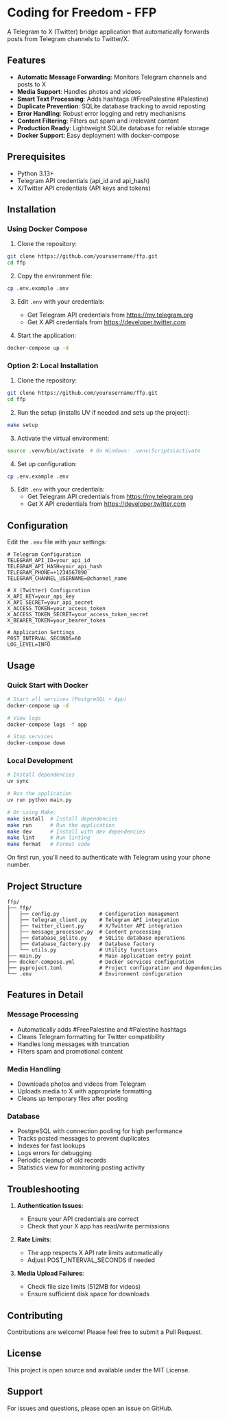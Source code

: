 # Coding for Freedom - FFP

A Telegram to X (Twitter) bridge application that automatically forwards posts from Telegram channels to Twitter/X.

## Features

- **Automatic Message Forwarding**: Monitors Telegram channels and posts to X
- **Media Support**: Handles photos and videos
- **Smart Text Processing**: Adds hashtags (#FreePalestine #Palestine)
- **Duplicate Prevention**: SQLite database tracking to avoid reposting
- **Error Handling**: Robust error logging and retry mechanisms
- **Content Filtering**: Filters out spam and irrelevant content
- **Production Ready**: Lightweight SQLite database for reliable storage
- **Docker Support**: Easy deployment with docker-compose

## Prerequisites

- Python 3.13+
- Telegram API credentials (api_id and api_hash)
- X/Twitter API credentials (API keys and tokens)

## Installation

### Using Docker Compose

1. Clone the repository:

```bash
git clone https://github.com/yourusername/ffp.git
cd ffp
```

2. Copy the environment file:

```bash
cp .env.example .env
```

3. Edit `.env` with your credentials:

   - Get Telegram API credentials from https://my.telegram.org
   - Get X API credentials from https://developer.twitter.com

4. Start the application:

```bash
docker-compose up -d
```

### Option 2: Local Installation

1. Clone the repository:

```bash
git clone https://github.com/yourusername/ffp.git
cd ffp
```

2. Run the setup (installs UV if needed and sets up the project):

```bash
make setup
```

3. Activate the virtual environment:

```bash
source .venv/bin/activate  # On Windows: .venv\Scripts\activate
```

4. Set up configuration:

```bash
cp .env.example .env
```

5. Edit `.env` with your credentials:
   - Get Telegram API credentials from https://my.telegram.org
   - Get X API credentials from https://developer.twitter.com

## Configuration

Edit the `.env` file with your settings:

```env
# Telegram Configuration
TELEGRAM_API_ID=your_api_id
TELEGRAM_API_HASH=your_api_hash
TELEGRAM_PHONE=+1234567890
TELEGRAM_CHANNEL_USERNAME=@channel_name

# X (Twitter) Configuration
X_API_KEY=your_api_key
X_API_SECRET=your_api_secret
X_ACCESS_TOKEN=your_access_token
X_ACCESS_TOKEN_SECRET=your_access_token_secret
X_BEARER_TOKEN=your_bearer_token

# Application Settings
POST_INTERVAL_SECONDS=60
LOG_LEVEL=INFO
```

## Usage

### Quick Start with Docker

```bash
# Start all services (PostgreSQL + App)
docker-compose up -d

# View logs
docker-compose logs -f app

# Stop services
docker-compose down
```

### Local Development

```bash
# Install dependencies
uv sync

# Run the application
uv run python main.py

# Or using Make:
make install  # Install dependencies
make run      # Run the application
make dev      # Install with dev dependencies
make lint     # Run linting
make format   # Format code
```

On first run, you'll need to authenticate with Telegram using your phone number.

## Project Structure

```
ffp/
├── ffp/
│   ├── config.py             # Configuration management
│   ├── telegram_client.py    # Telegram API integration
│   ├── twitter_client.py     # X/Twitter API integration
│   ├── message_processor.py  # Content processing
│   ├── database_sqlite.py    # SQLite database operations
│   ├── database_factory.py   # Database factory
│   └── utils.py              # Utility functions
├── main.py                   # Main application entry point
├── docker-compose.yml        # Docker services configuration
├── pyproject.toml            # Project configuration and dependencies
└── .env                      # Environment configuration
```

## Features in Detail

### Message Processing

- Automatically adds #FreePalestine and #Palestine hashtags
- Cleans Telegram formatting for Twitter compatibility
- Handles long messages with truncation
- Filters spam and promotional content

### Media Handling

- Downloads photos and videos from Telegram
- Uploads media to X with appropriate formatting
- Cleans up temporary files after posting

### Database

- PostgreSQL with connection pooling for high performance
- Tracks posted messages to prevent duplicates
- Indexes for fast lookups
- Logs errors for debugging
- Periodic cleanup of old records
- Statistics view for monitoring posting activity

## Troubleshooting

1. **Authentication Issues**:

   - Ensure your API credentials are correct
   - Check that your X app has read/write permissions

2. **Rate Limits**:

   - The app respects X API rate limits automatically
   - Adjust POST_INTERVAL_SECONDS if needed

4. **Media Upload Failures**:
   - Check file size limits (512MB for videos)
   - Ensure sufficient disk space for downloads

## Contributing

Contributions are welcome! Please feel free to submit a Pull Request.

## License

This project is open source and available under the MIT License.

## Support

For issues and questions, please open an issue on GitHub.
